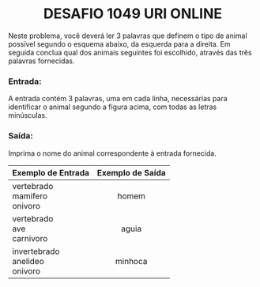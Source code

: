 <center><h1>DESAFIO 1049 URI ONLINE</h1></center>

<p>Neste problema, você deverá ler 3 palavras que definem o tipo de animal possível segundo o esquema abaixo, da esquerda para a direita.  Em seguida conclua qual dos animais seguintes foi escolhido, através das três palavras fornecidas.</p>

<h3>Entrada:</h3>

<p>A entrada contém 3 palavras, uma em cada linha, necessárias para identificar o animal segundo a figura acima, com todas as letras minúsculas.</p>

<h3>Saída:</h3>

<p>Imprima o nome do animal correspondente à entrada fornecida.</p>

| Exemplo de Entrada                      | Exemplo de Saída |
| --------------------------------------- | :--------------: |
| vertebrado<br />mamifero<br />onivoro   |      homem       |
| vertebrado<br />ave<br />carnivoro      |      aguia       |
| invertebrado<br />anelideo<br />onivoro |     minhoca      |

